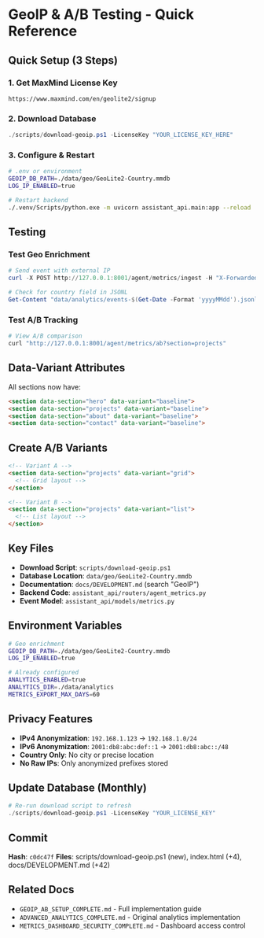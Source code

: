 # GeoIP & A/B Testing - Quick Reference

## Quick Setup (3 Steps)

### 1. Get MaxMind License Key
```
https://www.maxmind.com/en/geolite2/signup
```

### 2. Download Database
```powershell
./scripts/download-geoip.ps1 -LicenseKey "YOUR_LICENSE_KEY_HERE"
```

### 3. Configure & Restart
```bash
# .env or environment
GEOIP_DB_PATH=./data/geo/GeoLite2-Country.mmdb
LOG_IP_ENABLED=true

# Restart backend
./.venv/Scripts/python.exe -m uvicorn assistant_api.main:app --reload
```

## Testing

### Test Geo Enrichment
```powershell
# Send event with external IP
curl -X POST http://127.0.0.1:8001/agent/metrics/ingest -H "X-Forwarded-For: 8.8.8.8" -H "Content-Type: application/json" -d '{"section":"hero","event_type":"view"}'

# Check for country field in JSONL
Get-Content "data/analytics/events-$(Get-Date -Format 'yyyyMMdd').jsonl" | Select-String "country"
```

### Test A/B Tracking
```bash
# View A/B comparison
curl "http://127.0.0.1:8001/agent/metrics/ab?section=projects"
```

## Data-Variant Attributes

All sections now have:
```html
<section data-section="hero" data-variant="baseline">
<section data-section="projects" data-variant="baseline">
<section data-section="about" data-variant="baseline">
<section data-section="contact" data-variant="baseline">
```

## Create A/B Variants

```html
<!-- Variant A -->
<section data-section="projects" data-variant="grid">
  <!-- Grid layout -->
</section>

<!-- Variant B -->
<section data-section="projects" data-variant="list">
  <!-- List layout -->
</section>
```

## Key Files

- **Download Script**: `scripts/download-geoip.ps1`
- **Database Location**: `data/geo/GeoLite2-Country.mmdb`
- **Documentation**: `docs/DEVELOPMENT.md` (search "GeoIP")
- **Backend Code**: `assistant_api/routers/agent_metrics.py`
- **Event Model**: `assistant_api/models/metrics.py`

## Environment Variables

```bash
# Geo enrichment
GEOIP_DB_PATH=./data/geo/GeoLite2-Country.mmdb
LOG_IP_ENABLED=true

# Already configured
ANALYTICS_ENABLED=true
ANALYTICS_DIR=./data/analytics
METRICS_EXPORT_MAX_DAYS=60
```

## Privacy Features

- **IPv4 Anonymization**: `192.168.1.123` → `192.168.1.0/24`
- **IPv6 Anonymization**: `2001:db8:abc:def::1` → `2001:db8:abc::/48`
- **Country Only**: No city or precise location
- **No Raw IPs**: Only anonymized prefixes stored

## Update Database (Monthly)

```powershell
# Re-run download script to refresh
./scripts/download-geoip.ps1 -LicenseKey "YOUR_LICENSE_KEY"
```

## Commit

**Hash**: `c0dc47f`
**Files**: scripts/download-geoip.ps1 (new), index.html (+4), docs/DEVELOPMENT.md (+42)

## Related Docs

- `GEOIP_AB_SETUP_COMPLETE.md` - Full implementation guide
- `ADVANCED_ANALYTICS_COMPLETE.md` - Original analytics implementation
- `METRICS_DASHBOARD_SECURITY_COMPLETE.md` - Dashboard access control

